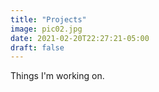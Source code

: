 ```yaml
---
title: "Projects"
image: pic02.jpg
date: 2021-02-20T22:27:21-05:00
draft: false
---
```


Things I'm working on.
